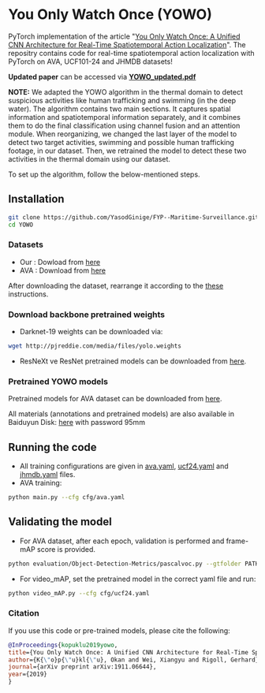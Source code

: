 # You Only Watch Once (YOWO)

PyTorch implementation of the article "[You Only Watch Once: A Unified CNN Architecture for Real-Time Spatiotemporal Action Localization](https://github.com/wei-tim/YOWO/blob/master/examples/YOWO_updated.pdf)". The repositry contains code for real-time spatiotemporal action localization with PyTorch on AVA, UCF101-24 and JHMDB datasets!

**Updated paper** can be accessed via [**YOWO_updated.pdf**](https://github.com/wei-tim/YOWO/blob/master/examples/YOWO_updated.pdf)

**NOTE:**
We adapted the YOWO algorithm in the thermal domain to detect suspicious activities like human trafficking and swimming (in the deep water). The algorithm contains two main sections. It captures spatial information and spatiotemporal information separately, and it combines them to do the final classification using channel fusion and an attention module. When reorganizing, we changed the last layer of the model to detect two target activities, swimming and possible human trafficking footage, in our dataset. Then, we retrained the model to detect these two activities in the thermal domain using our dataset.

To set up the algorithm, follow the below-mentioned steps.

## Installation
```bash
git clone https://github.com/YasodGinige/FYP--Maritime-Surveillance.git
cd YOWO
```

### Datasets

* Our    : Dowload from [here](https://drive.google.com/drive/folders/1MRWGZO6Qmw952WIPxi5eSfsiR52R5VLw)
* AVA	   : Download from [here](https://github.com/cvdfoundation/ava-dataset)

After downloading the dataset, rearrange it according to the [these](https://github.com/facebookresearch/SlowFast/blob/master/slowfast/datasets/DATASET.md) instructions.

### Download backbone pretrained weights

* Darknet-19 weights can be downloaded via:
```bash
wget http://pjreddie.com/media/files/yolo.weights
```
* ResNeXt ve ResNet pretrained models can be downloaded from [here](https://drive.google.com/drive/folders/1zvl89AgFAApbH0At-gMuZSeQB_LpNP-M?usp=sharing).

### Pretrained YOWO models

Pretrained models for AVA dataset can be downloaded from [here](https://drive.google.com/drive/folders/1g-jTfxCV9_uNFr61pjo4VxNfgDlbWLlb?usp=sharing).

All materials (annotations and pretrained models) are also available in Baiduyun Disk:
[here](https://pan.baidu.com/s/1yaOYqzcEx96z9gAkOhMnvQ) with password 95mm

## Running the code

* All training configurations are given in [ava.yaml](https://github.com/wei-tim/YOWO/blob/master/cfg/ava.yaml), [ucf24.yaml](https://github.com/wei-tim/YOWO/blob/master/cfg/ucf24.yaml) and [jhmdb.yaml](https://github.com/wei-tim/YOWO/blob/master/cfg/jhmdb.yaml) files.
* AVA training:
```bash
python main.py --cfg cfg/ava.yaml
```

## Validating the model

* For AVA dataset, after each epoch, validation is performed and frame-mAP score is provided.

```bash
python evaluation/Object-Detection-Metrics/pascalvoc.py --gtfolder PATH-TO-GROUNDTRUTHS-FOLDER --detfolder PATH-TO-DETECTIONS-FOLDER

```

* For video_mAP, set the pretrained model in the correct yaml file and run:
```bash
python video_mAP.py --cfg cfg/ucf24.yaml
```

### Citation
If you use this code or pre-trained models, please cite the following:

```bibtex
@InProceedings{kopuklu2019yowo,
title={You Only Watch Once: A Unified CNN Architecture for Real-Time Spatiotemporal Action Localization},
author={K{\"o}p{\"u}kl{\"u}, Okan and Wei, Xiangyu and Rigoll, Gerhard},
journal={arXiv preprint arXiv:1911.06644},
year={2019}
}
```

